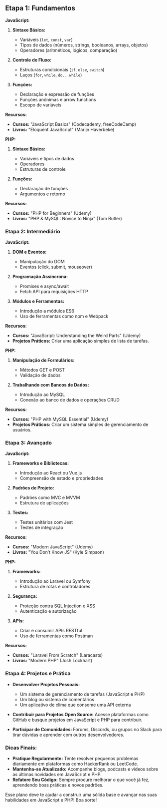 ## **Etapa 1: Fundamentos**

**JavaScript:**
1. **Sintaxe Básica:**
   - Variáveis (`let`, `const`, `var`)
   - Tipos de dados (números, strings, booleanos, arrays, objetos)
   - Operadores (aritméticos, lógicos, comparação)

2. **Controle de Fluxo:**
   - Estruturas condicionais (`if`, `else`, `switch`)
   - Laços (`for`, `while`, `do...while`)

3. **Funções:**
   - Declaração e expressão de funções
   - Funções anônimas e arrow functions
   - Escopo de variáveis

**Recursos:**
- **Cursos:** "JavaScript Basics" (Codecademy, freeCodeCamp)
- **Livros:** "Eloquent JavaScript" (Marijn Haverbeke)

**PHP:**
1. **Sintaxe Básica:**
   - Variáveis e tipos de dados
   - Operadores
   - Estruturas de controle

2. **Funções:**
   - Declaração de funções
   - Argumentos e retorno

**Recursos:**
- **Cursos:** "PHP for Beginners" (Udemy)
- **Livros:** "PHP & MySQL: Novice to Ninja" (Tom Butler)

### **Etapa 2: Intermediário**

**JavaScript:**
1. **DOM e Eventos:**
   - Manipulação do DOM
   - Eventos (click, submit, mouseover)

2. **Programação Assíncrona:**
   - Promises e async/await
   - Fetch API para requisições HTTP

3. **Módulos e Ferramentas:**
   - Introdução a módulos ES6
   - Uso de ferramentas como npm e Webpack

**Recursos:**
- **Cursos:** "JavaScript: Understanding the Weird Parts" (Udemy)
- **Projetos Práticos:** Criar uma aplicação simples de lista de tarefas.

**PHP:**
1. **Manipulação de Formulários:**
   - Métodos GET e POST
   - Validação de dados

2. **Trabalhando com Bancos de Dados:**
   - Introdução ao MySQL
   - Conexão ao banco de dados e operações CRUD

**Recursos:**
- **Cursos:** "PHP with MySQL Essential" (Udemy)
- **Projetos Práticos:** Criar um sistema simples de gerenciamento de usuários.

### **Etapa 3: Avançado**

**JavaScript:**
1. **Frameworks e Bibliotecas:**
   - Introdução ao React ou Vue.js
   - Compreensão de estado e propriedades

2. **Padrões de Projeto:**
   - Padrões como MVC e MVVM
   - Estrutura de aplicações

3. **Testes:**
   - Testes unitários com Jest
   - Testes de integração

**Recursos:**
- **Cursos:** "Modern JavaScript" (Udemy)
- **Livros:** "You Don’t Know JS" (Kyle Simpson)

**PHP:**
1. **Frameworks:**
   - Introdução ao Laravel ou Symfony
   - Estrutura de rotas e controladores

2. **Segurança:**
   - Proteção contra SQL Injection e XSS
   - Autenticação e autorização

3. **APIs:**
   - Criar e consumir APIs RESTful
   - Uso de ferramentas como Postman

**Recursos:**
- **Cursos:** "Laravel From Scratch" (Laracasts)
- **Livros:** "Modern PHP" (Josh Lockhart)

### **Etapa 4: Projetos e Prática**

- **Desenvolver Projetos Pessoais:** 
  - Um sistema de gerenciamento de tarefas (JavaScript e PHP)
  - Um blog ou sistema de comentários
  - Um aplicativo de clima que consome uma API externa

- **Contribuir para Projetos Open Source:** Acesse plataformas como GitHub e busque projetos em JavaScript e PHP para contribuir.

- **Participar de Comunidades:** Forums, Discords, ou grupos no Slack para tirar dúvidas e aprender com outros desenvolvedores.

### **Dicas Finais:**

- **Pratique Regularmente:** Tente resolver pequenos problemas diariamente em plataformas como HackerRank ou LeetCode.
- **Mantenha-se Atualizado:** Acompanhe blogs, podcasts e vídeos sobre as últimas novidades em JavaScript e PHP.
- **Refatore Seu Código:** Sempre procure melhorar o que você já fez, aprendendo boas práticas e novos padrões.

Esse plano deve te ajudar a construir uma sólida base e avançar nas suas habilidades em JavaScript e PHP! Boa sorte!
